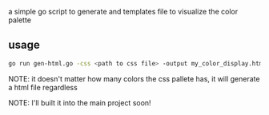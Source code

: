 a simple go script to generate and templates file to visualize the color palette

## usage

```bash
go run gen-html.go -css <path to css file> -output my_color_display.html
```

NOTE: it doesn't matter how many colors the css pallete has, it will generate a html file regardless

NOTE: I'll built it into the main project soon!
